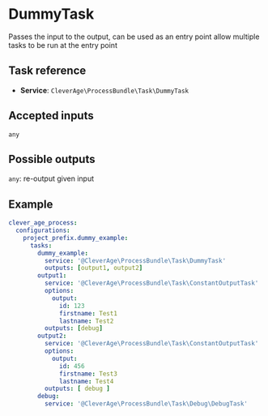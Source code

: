 DummyTask
=========

Passes the input to the output, can be used as an entry point allow multiple tasks to be run at the entry point

Task reference
--------------

* **Service**: `CleverAge\ProcessBundle\Task\DummyTask`

Accepted inputs
---------------

`any`

Possible outputs
----------------

`any`: re-output given input

Example
-------

```yaml
clever_age_process:
  configurations:
    project_prefix.dummy_example:
      tasks:
        dummy_example:
          service: '@CleverAge\ProcessBundle\Task\DummyTask'
          outputs: [output1, output2]
        output1:
          service: '@CleverAge\ProcessBundle\Task\ConstantOutputTask'
          options:
            output:
              id: 123
              firstname: Test1
              lastname: Test2
          outputs: [debug]
        output2:
          service: '@CleverAge\ProcessBundle\Task\ConstantOutputTask'
          options:
            output:
              id: 456
              firstname: Test3
              lastname: Test4
          outputs: [ debug ]
        debug:
          service: '@CleverAge\ProcessBundle\Task\Debug\DebugTask'
```